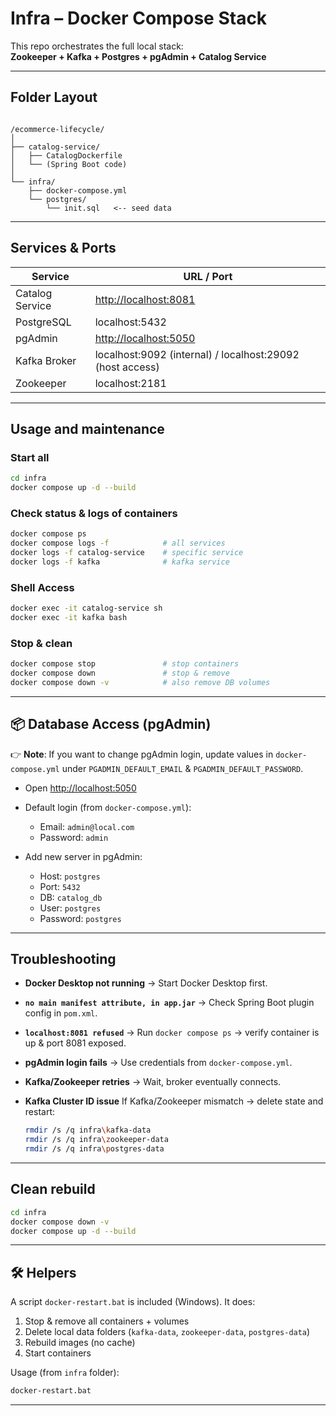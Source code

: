 # Infra – Docker Compose Stack

This repo orchestrates the full local stack:  
**Zookeeper + Kafka + Postgres + pgAdmin + Catalog Service**

---

## Folder Layout
````

/ecommerce-lifecycle/
│
├── catalog-service/
│   ├── CatalogDockerfile
│   └── (Spring Boot code)
│
└── infra/
    ├── docker-compose.yml
    └── postgres/
        └── init.sql   <-- seed data

````

---

## Services & Ports

| Service         | URL / Port                                                |
| --------------- | --------------------------------------------------------- |
| Catalog Service | [http://localhost:8081](http://localhost:8081)            |
| PostgreSQL      | localhost:5432                                            |
| pgAdmin         | [http://localhost:5050](http://localhost:5050)            |
| Kafka Broker    | localhost:9092 (internal) / localhost:29092 (host access) |
| Zookeeper       | localhost:2181                                            |

---

## Usage and maintenance

### Start all
```bash
cd infra
docker compose up -d --build
````

### Check status & logs of containers

```bash
docker compose ps
docker compose logs -f            # all services
docker logs -f catalog-service    # specific service
docker logs -f kafka			  # kafka service
```

### Shell Access

```bash
docker exec -it catalog-service sh
docker exec -it kafka bash
```

### Stop & clean

```bash
docker compose stop               # stop containers
docker compose down               # stop & remove
docker compose down -v            # also remove DB volumes
```

---

## 📦 Database Access (pgAdmin)

👉 **Note**:
If you want to change pgAdmin login, update values in `docker-compose.yml` under `PGADMIN_DEFAULT_EMAIL` & `PGADMIN_DEFAULT_PASSWORD`.

* Open [http://localhost:5050](http://localhost:5050)

* Default login (from `docker-compose.yml`):

  * Email: `admin@local.com`
  * Password: `admin`

* Add new server in pgAdmin:

  * Host: `postgres`
  * Port: `5432`
  * DB: `catalog_db`
  * User: `postgres`
  * Password: `postgres`

---

## Troubleshooting

* **Docker Desktop not running** → Start Docker Desktop first.
* **`no main manifest attribute, in app.jar`** → Check Spring Boot plugin config in `pom.xml`.
* **`localhost:8081 refused`** → Run `docker compose ps` → verify container is up & port 8081 exposed.
* **pgAdmin login fails** → Use credentials from `docker-compose.yml`.
* **Kafka/Zookeeper retries** → Wait, broker eventually connects.
* **Kafka Cluster ID issue**
    If Kafka/Zookeeper mismatch → delete state and restart:

    ```bash
    rmdir /s /q infra\kafka-data
    rmdir /s /q infra\zookeeper-data
    rmdir /s /q infra\postgres-data
    ```

---

## Clean rebuild

```bash
cd infra
docker compose down -v
docker compose up -d --build
```

---

## 🛠️ Helpers

A script `docker-restart.bat` is included (Windows).
It does:

1. Stop & remove all containers + volumes
2. Delete local data folders (`kafka-data`, `zookeeper-data`, `postgres-data`)
3. Rebuild images (no cache)
4. Start containers

Usage (from `infra` folder):

```cmd
docker-restart.bat
```

---

